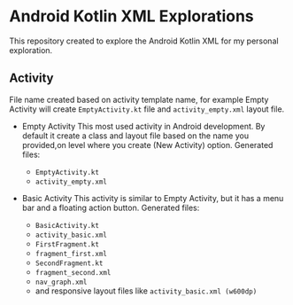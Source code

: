 # Android Kotlin XML Explorations

This repository created to explore the Android Kotlin XML for my personal exploration.

## Activity

File name created based on activity template name, for example Empty Activity will create
`EmptyActivity.kt` file and `activity_empty.xml` layout file.

- Empty Activity
  This most used activity in Android development. By default it create a class and layout file based
  on the name you provided,on level where you create (New Activity) option.
  Generated files:
    - `EmptyActivity.kt`
    - `activity_empty.xml`

- Basic Activity
  This activity is similar to Empty Activity, but it has a menu bar and a floating action button.
  Generated files:
    - `BasicActivity.kt`
    - `activity_basic.xml`
    - `FirstFragment.kt`
    - `fragment_first.xml`
    - `SecondFragment.kt`
    - `fragment_second.xml`
    - `nav_graph.xml`
    - and responsive layout files like `activity_basic.xml (w600dp)`

